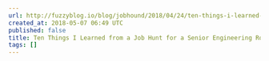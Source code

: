 ```yaml
---
url: http://fuzzyblog.io/blog/jobhound/2018/04/24/ten-things-i-learned-from-a-job-hunt-for-a-senior-engineering-role.html
created_at: 2018-05-07 06:49 UTC
published: false
title: Ten Things I Learned from a Job Hunt for a Senior Engineering Role
tags: []
---
```



